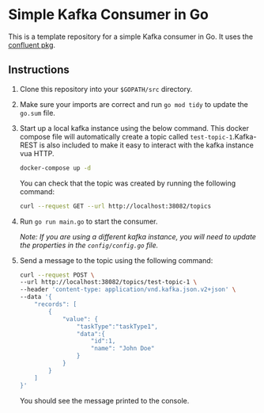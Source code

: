 # Simple Kafka Consumer in Go

This is a template repository for a simple Kafka consumer in Go. It uses the [confluent pkg](https://github.com/confluentinc/confluent-kafka-go).

## Instructions

1. Clone this repository into your `$GOPATH/src` directory.

2. Make sure your imports are correct and run `go mod tidy` to update the `go.sum` file.

3. Start up a local kafka instance using the below command. This docker compose file will automatically create a topic called `test-topic-1`.Kafka-REST is also included to make it easy to interact with the kafka instance vua HTTP.

    ```bash
    docker-compose up -d 
    ```

    You can check that the topic was created by running the following command:

    ```bash
    curl --request GET --url http://localhost:38082/topics
    ```

4. Run `go run main.go` to start the consumer.

    *Note: If you are using a different kafka instance, you will need to update the properties in the `config/config.go` file.*

5. Send a message to the topic using the following command:

    ```bash
    curl --request POST \
    --url http://localhost:38082/topics/test-topic-1 \
    --header 'content-type: application/vnd.kafka.json.v2+json' \
    --data '{
        "records": [
            {
                "value": {
                    "taskType":"taskType1",
                    "data":{
                        "id":1,
                        "name": "John Doe"
                    }
                }
            }
        ]
    }'
    ```

    You should see the message printed to the console.